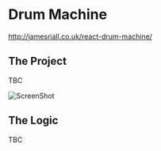 # Drum Machine

http://jamesriall.co.uk/react-drum-machine/

## The Project

TBC

![ScreenShot](http://res.cloudinary.com/jamesriall/image/upload/v1513605312/drum-machine-image_pf8xmv.png)

## The Logic

TBC
